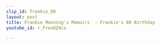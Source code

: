 ```yaml
---
clip_id: frankie_80
layout: post
title: Frankie Manning's Memoirs  - Frankie's 80 Birthday
youtube_id: r_FrexDZ4cs

---
```


